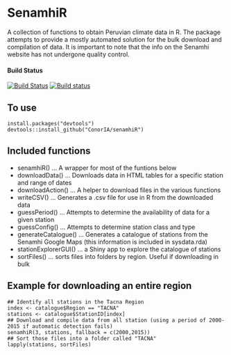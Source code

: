 SenamhiR
========
A collection of functions to obtain Peruvian climate data in R.
The package attempts to provide a mostly automated solution for the bulk download and compilation of data.
It is important to note that the info on the Senamhi website has not undergone quality control.

#### Build Status
[![Build Status](https://travis-ci.org/ConorIA/senamhiR.svg?branch=master)](https://travis-ci.org/ConorIA/senamhiR) [![Build status](https://ci.appveyor.com/api/projects/status/8731y41f53b8me78?svg=true)](https://ci.appveyor.com/project/ConorIA/senamhir)

To use
------
``` {r, eval = FALSE}
install.packages("devtools")
devtools::install_github("ConorIA/senamhiR")
```

Included functions
------------------
* senamhiR() ... A wrapper for most of the funtions below
* downloadData() ... Downloads data in HTML tables for a specific station and range of dates
* downloadAction() ... A helper to download files in the various functions
* writeCSV() ... Generates a .csv file for use in R from the downloaded data
* guessPeriod() ... Attempts to determine the availability of data for a given station
* guessConfig() ... Attempts to determine station class and type
* generateCatalogue() ... Generates a catalogue of stations from the Senamhi Google Maps (this information is included in sysdata.rda)
* stationExplorerGUI() ... a Shiny app to explore the catalogue of stations
* sortFiles() ... sorts files into folders by region. Useful if downloading in bulk

Example for downloading an entire region
------
``` {r, eval = FALSE}
## Identify all stations in the Tacna Region
index <- catalogue$Region == "TACNA"
stations <- catalogue$StationID[index]
## Download and compile data from all station (using a period of 2000-2015 if automatic detection fails)
senamhiR(3, stations, fallback = c(2000,2015))
## Sort those files into a folder called "TACNA"
lapply(stations, sortFiles)
```
